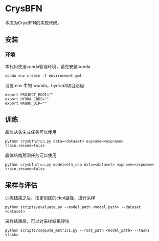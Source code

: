 # CrysBFN
本库为CrysBFN的实现代码。

## 安装
### 环境
本代码使用conda管理环境，请先安装conda
```
conda env create -f environment.yml
```
设置.env 中的 wandb，hydra和项目路径
```
export PROJECT_ROOT=""
export HYDRA_JOBS=""
export WABDB_DIR=""
```
## 训练
晶体从头生成任务可以使用
```
python crysbfn/run.py data=<dataset> expname=<expname> train.resume=false
```
晶体结构预测任务可以使用
```
python crysbfn/run.py model=bfn_csp data=<dataset> expname=<expname> train.resume=false
```
## 采样与评估
训练结束之后，指定训练的ckpt路径，进行采样
```
python scripts/evaluate.py --model_path <model_path> --dataset <dataset>
```
采样结束后，可以对采样结果评估
```
python scripts/compute_metrics.py --root_path <model_path> --tasks <task>
```